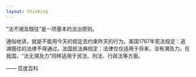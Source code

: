 ```yaml
---
layout: thinking
---
```


“法不溯及既往”是一项基本的法治原则。

通俗地讲，就是不能用今天的规定去约束昨天的行为。美国1787年宪法规定：追溯既往的法律不得通过。法国民法典规定：法律仅仅适用于将来，没有溯及力。在我国，“法无溯及力”同样适用于民法、刑法、行政法等方面。

—— 百度百科
